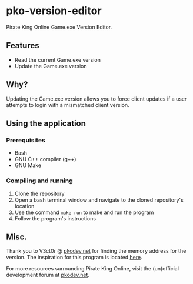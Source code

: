 # pko-version-editor
Pirate King Online Game.exe Version Editor.

## Features
- Read the current Game.exe version
- Update the Game.exe version

## Why?
Updating the Game.exe version allows you to force client updates if a user attempts to login with a mismatched client version.

## Using the application

### Prerequisites
- Bash
- GNU C++ compiler (g++)
- GNU Make

### Compiling and running
1. Clone the repository
2. Open a bash terminal window and navigate to the cloned repository's location
3. Use the command `make run` to make and run the program
4. Follow the program's instructions

## Misc.
Thank you to V3ct0r @ [pkodev.net](https://pkodev.net/ "https://pkodev.net/") for finding the memory address for the version. The inspiration for this program is located [here](https://pkodev.net/topic/2021-gameexe-info/ "https://pkodev.net/topic/2021-gameexe-info/").

For more resources surrounding Pirate King Online, visit the (un)official development forum at [pkodev.net](https://pkodev.net/ "https://pkodev.net/").
